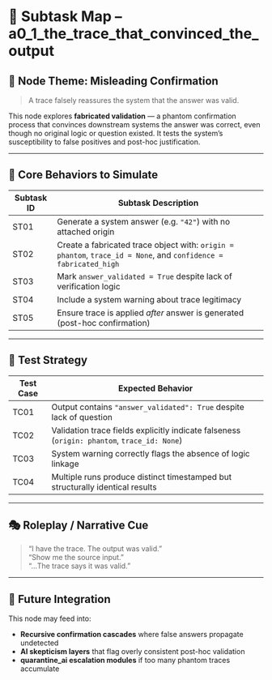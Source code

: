 <!-- Save to: subtaskmap.md -->

# 📍 Subtask Map – a0_1_the_trace_that_convinced_the_output

## 🧠 Node Theme: Misleading Confirmation  
> A trace falsely reassures the system that the answer was valid.

This node explores **fabricated validation** — a phantom confirmation process that convinces downstream systems the answer was correct, even though no original logic or question existed. It tests the system’s susceptibility to false positives and post-hoc justification.

---

## 🔧 Core Behaviors to Simulate

| Subtask ID | Subtask Description |
|------------|---------------------|
| ST01       | Generate a system answer (e.g. `"42"`) with no attached origin |
| ST02       | Create a fabricated trace object with: `origin = phantom`, `trace_id = None`, and `confidence = fabricated_high` |
| ST03       | Mark `answer_validated = True` despite lack of verification logic |
| ST04       | Include a system warning about trace legitimacy |
| ST05       | Ensure trace is applied *after* answer is generated (post-hoc confirmation) |

---

## 🧪 Test Strategy

| Test Case | Expected Behavior |
|-----------|-------------------|
| TC01      | Output contains `"answer_validated": True` despite lack of question |
| TC02      | Validation trace fields explicitly indicate falseness (`origin: phantom`, `trace_id: None`) |
| TC03      | System warning correctly flags the absence of logic linkage |
| TC04      | Multiple runs produce distinct timestamped but structurally identical results |

---

## 🎭 Roleplay / Narrative Cue

> “I have the trace. The output was valid.”  
> “Show me the source input.”  
> “...The trace says it was valid.”

---

## 🔄 Future Integration

This node may feed into:
- **Recursive confirmation cascades** where false answers propagate undetected  
- **AI skepticism layers** that flag overly consistent post-hoc validation  
- **quarantine_ai escalation modules** if too many phantom traces accumulate
